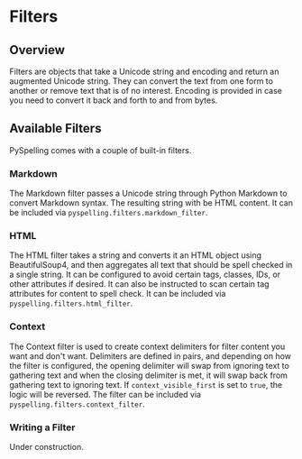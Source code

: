 # Filters

## Overview

Filters are objects that take a Unicode string and encoding and return an augmented Unicode string. They can convert the text from one form to another or remove text that is of no interest. Encoding is provided in case you need to convert it back and forth to and from bytes.

## Available Filters

PySpelling comes with a couple of built-in filters.

### Markdown

The Markdown filter passes a Unicode string through Python Markdown to convert Markdown syntax. The resulting string with be HTML content. It can be included via `pyspelling.filters.markdown_filter`.

### HTML

The HTML filter takes a string and converts it an HTML object using BeautifulSoup4, and then aggregates all text that should be spell checked in a single string.  It can be configured to avoid certain tags, classes, IDs, or other attributes if desired.  It can also be instructed to scan certain tag attributes for content to spell check. It can be included via `pyspelling.filters.html_filter`.

### Context

The Context filter is used to create context delimiters for filter content you want and don't want. Delimiters are defined in pairs, and depending on how the filter is configured, the opening delimiter will swap from ignoring text to gathering text and when the closing delimiter is met, it will swap back from gathering text to ignoring text.  If `context_visible_first` is set to `true`, the logic will be reversed. The filter can be included via `pyspelling.filters.context_filter`.

### Writing a Filter

Under construction.
